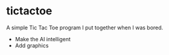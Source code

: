# tictactoe
A simple Tic Tac Toe program I put together when I was bored.

* Make the AI intelligent
* Add graphics
